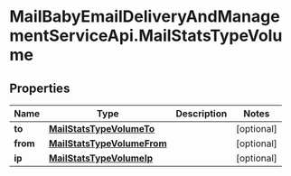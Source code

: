 # MailBabyEmailDeliveryAndManagementServiceApi.MailStatsTypeVolume

## Properties
Name | Type | Description | Notes
------------ | ------------- | ------------- | -------------
**to** | [**MailStatsTypeVolumeTo**](MailStatsTypeVolumeTo.md) |  | [optional] 
**from** | [**MailStatsTypeVolumeFrom**](MailStatsTypeVolumeFrom.md) |  | [optional] 
**ip** | [**MailStatsTypeVolumeIp**](MailStatsTypeVolumeIp.md) |  | [optional] 

